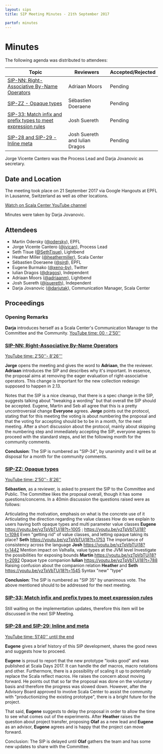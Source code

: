 ```yaml
---
layout: sips
title: SIP Meeting Minutes - 21th September 2017

partof: minutes
---
```


# Minutes

The following agenda was distributed to attendees:

|Topic|Reviewers| Accepted/Rejected |
| --- | --- | --- |
| [SIP-NN: Right-Associative By-Name Operators](http://docs.scala-lang.org/sips/right-associative-by-name-operators.html) | Adriaan Moors | Pending |
| [SIP-ZZ - Opaque types](http://docs.scala-lang.org/sips/opaque-types.html) | Sébastien Doeraene | Pending |
| [SIP-33: Match infix and prefix types to meet expression rules](http://docs.scala-lang.org/sips/make-types-behave-like-expressions.html)| Josh Suereth | Pending |
|[SIP-28 and SIP-29 - Inline meta](http://docs.scala-lang.org/sips/inline-meta.html)|Josh Suereth and Iulian Dragos| Pending |

Jorge Vicente Cantero was the Process Lead and Darja Jovanovic as secretary.

## Date and Location
The meeting took place on 21 September 2017 via Google Hangouts at EPFL in Lausanne, Switzerland as well as other locations.

[Watch on Scala Center YouTube channel](https://youtu.be/yzTpVbTUj18)

Minutes were taken by Darja Jovanovic.

## Attendees

* Martin Odersky ([@odersky](https://github.com/odersky)), EPFL
* Jorge Vicente Cantero ([@jvican](https://github.com/jvican)), Process Lead
* Seth Tisue ([@SethTisue](https://github.com/SethTisue)), Lightbend
* Heather Miller ([@heathermiller](https://github.com/heathermiller)), Scala Center
* Sébastien Doeraene ([@sjrd](https://github.com/sjrd)), EPFL
* Eugene Burmako ([@xeno-by](https://github.com/xeno-by)), Twitter
* Iulian Dragos ([@dragos](https://github.com/dragos)), Independent
* Adriaan Moors ([@adriaanm](https://github.com/adriaanm)), Lightbend
* Josh Suereth ([@jsuereth](https://github.com/jsuereth)), Independent
* Darja Jovanovic ([@darjutak](https://github.com/darjutak)), Communication Manager, Scala Center



## Proceedings
### Opening Remarks


**Darja** introduces herself as a Scala Center's Communication Manager to the Committee and the Community.
[YouTube time: 00 - 2'50''](https://youtu.be/yzTpVbTUj18)

### [SIP-NN: Right-Associative By-Name Operators](http://docs.scala-lang.org/sips/right-associative-by-name-operators.html)
[YouTube time: 2'50''- 8'26'''](https://youtu.be/yzTpVbTUj18?t=169)

**Jorge** opens the meeting and gives the word to **Adriaan**, the the reviewer.
**Adriaan** introduces the SIP and describes why it's important. In essence, the proposal aims at removing the eager evaluation of right-associative operators. This change is important for the new collection redesign supposed to happen in 2.13.

Notes that the SIP is a nice cleanup, that there is a spec change in the SIP, suggests talking about "tweaking a wording" but that overall the SIP should be accepted. 
Eugene, Martin and Seb all agree that this is a pretty uncontroversial change
**Everyone** agrees.
**Jorge** points out the protocol, stating that for this meeting the voting is about numbering the proposal and that the voting for accepting should be to be in a month, for the next meeting.
After a short discussion about the protocol, mainly about skipping the numbering step and immediately accepting the SIP, everyone agrees to proceed with the standard steps, and let the following month for the community comments. 

**Conclusion**: The SIP is numbered as "SIP-34", by unanimity and it will be at disposal for a month for the community comments.

### [SIP-ZZ: Opaque types](http://docs.scala-lang.org/sips/opaque-types.html)
[YouTube time: 2'50''- 8'26''](https://youtu.be/yzTpVbTUj18?t=169)

**Sébastien**, as a reviewer, is asked to present the SIP to the Committee and Public. 
The Committee likes the proposal overall, though it has some questions/concerns.
In a 40min discussion the questions raised were as follows:

Articulating the motivation, emphasis on what is the concrete use of it
Articulating the direction regarding the value classes
How do we explain to users having both opaque types and multi parameter value classes **Eugene** https://youtu.be/yzTpVbTUj18?t=1005 ; https://youtu.be/yzTpVbTUj18?t=1094 
Even "getting rid" of value classes, and letting opaque taking its place? **Seth** https://youtu.be/yzTpVbTUj18?t=1753 
The importance of consistency across the language **Josh**  https://youtu.be/yzTpVbTUj18?t=1442 
Mention impact on Valhalla, value types at the JVM level
Investigate the possibilities for exposing bounds **Martin** https://youtu.be/yzTpVbTUj18?t=2092
Opaque type companion **Iulian** https://youtu.be/yzTpVbTUj18?t=788
Raising confusion about the companion relation **Heather** and **Seth** https://youtu.be/yzTpVbTUj18?t=1545 
Syntax "new" "type" 


**Conclusion**: The SIP is numbered as "SIP 35" by unanimous vote. The above mentioned should to be addressed for the next meeting.


### [SIP-33: Match infix and prefix types to meet expression rules](http://docs.scala-lang.org/sips/make-types-behave-like-expressions.html)

Still waiting on the implementation updates, therefore this item will be discussed in the next SIP Meeting.

### [SIP-28 and SIP-29: Inline and meta](http://docs.scala-lang.org/sips/pending/inline-meta.html)
[YouTube time: 51'40'' until the end](https://youtu.be/yzTpVbTUj18?t=3100)

**Eugene** gives a brief history of this SIP development, shares the good news and suggests how to proceed.

**Eugene** is proud to report that the new prototype "looks good" and was published at Scala Days 2017. It can handle the def macros, macro notations and other. 
Furthermore, there is a possibility of scaling it up to potentially replace the Scala reflect macros.
He raises the concern about moving forward. 
He points out that so far the proposal was done on the voluntary basis and therefore the progress was slowed down.
However, after the Advisory Board approved to involve Scala Center to assist the community with "productionizing the existing prototype", there is a bright future for the project.

That said, **Eugene** suggests to delay the proposal in order to allow the time to see what comes out of the experiments. 
After **Heather** raises the question about project transfer, proposing **Olaf** as a new lead and **Eugene** as an advisor, **Eugene** agrees and is happy that the project can move forward.

Conclusion: The SIP is delayed until **Olaf** gathers the team and has some new updates to share with the Committee.

